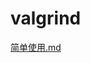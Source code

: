 # valgrind

[简单使用.md](https://github.com/niu0217/Documents/blob/main/C%2B%2B/Debug/valgrind/简单使用.md)
